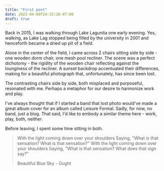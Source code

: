 ```yaml
---
title: "First post"
date: 2023-04-09T14:15:26-07:00
draft: true
---
```


Back in 2015, I was walking through Lake Lagunita one early evening. Yes, walking, as Lake Lag stopped being filled by the university in 2001 and henceforth became a dried up pit of a field.

Alone in the center of the field, I came across 2 chairs sitting side by side - one wooden dorm chair, one mesh pool recliner. The scene was a perfect dichotomy - the rigidity of the wooden chair reflecting against the lounginess of the recliner. A sunset backdrop accentuated their differences, making for a beautiful photograph that, unfortunately, has since been lost.

The contrasting chairs side by side, both misplaced and purposeful, resonated with me. Perhaps a metaphor for our desire to harmonize work and play.

I've always thought that if I started a band that lost photo would've made a great album cover for an album called Leisure Formal. Sadly, for now, no band, just a blog. That said, I'd like to embody a similar theme here - work, play, both, neither.

Before leaving, I spent some time sitting in both.

> With the light coming down over your shoulders
> Saying, "What is that sensation?
> What is that sensation?"
> With the light coming down over your shoulders
> Saying, "What is that sensation?
> What does that sign say?"
>
> Beautiful Blue Sky - Ought
